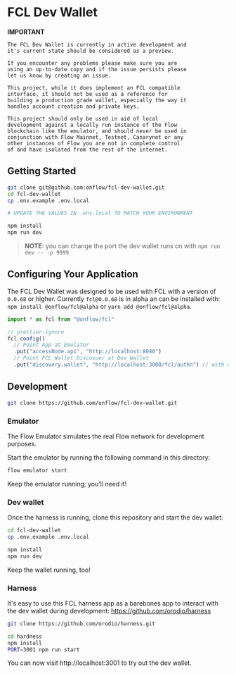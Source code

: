 # FCL Dev Wallet

**IMPORTANT**

```
The FCL Dev Wallet is currently in active development and
it's current state should be considered as a preview.

If you encounter any problems please make sure you are
using an up-to-date copy and if the issue persists please
let us know by creating an issue.

This project, while it does implement an FCL compatible
interface, it should not be used as a reference for
building a production grade wallet, especially the way it
handles account creation and private keys.

This project should only be used in aid of local
development against a locally run instance of the Flow
blockchain like the emulator, and should never be used in
conjunction with Flow Mainnet, Testnet, Canarynet or any
other instances of Flow you are not in complete control
of and have isolated from the rest of the internet.
```

## Getting Started

```bash
git clone git@github.com:onflow/fcl-dev-wallet.git
cd fcl-dev-wallet
cp .env.example .env.local

# UPDATE THE VALUES IN .env.local TO MATCH YOUR ENVIRONMENT

npm install
npm run dev
```

> **NOTE:** you can change the port the dev wallet runs on with `npm run dev -- -p 9999`

## Configuring Your Application

The FCL Dev Wallet was designed to be used with FCL with a version of `0.0.68` or higher.
Currently `fcl@0.0.68` is in alpha an can be installed with: `npm install @onflow/fcl@alpha` or `yarn add @onflow/fcl@alpha`.

```javascript
import * as fcl from "@onflow/fcl"

// prettier-ignore
fcl.config()
  // Point App at Emulator
  .put("accessNode.api", "http://localhost:8080")
  // Point FCL Wallet Discovuer at Dev Wallet
  .put("discovery.wallet", "http://localhost:3000/fcl/authn") // with default port configuration
```

## Development

```sh
git clone https://github.com/onflow/fcl-dev-wallet.git
```

### Emulator

The Flow Emulator simulates the real Flow network
for development purposes. 

Start the emulator by running the following command in this directory:

```sh
flow emulator start
```

Keep the emulator running; you'll need it!


### Dev wallet

Once the harness is running, 
clone this repository and start the dev wallet:

```sh
cd fcl-dev-wallet
cp .env.example .env.local

npm install
npm run dev
```

Keep the wallet running, too!

### Harness

It's easy to use this FCL harness app as a barebones 
app to interact with the dev wallet during development: 
https://github.com/orodio/harness

```sh
git clone https://github.com/orodio/harness.git

cd hardness
npm install
PORT=3001 npm run start
```

You can now visit http://localhost:3001 to try out the dev wallet.
